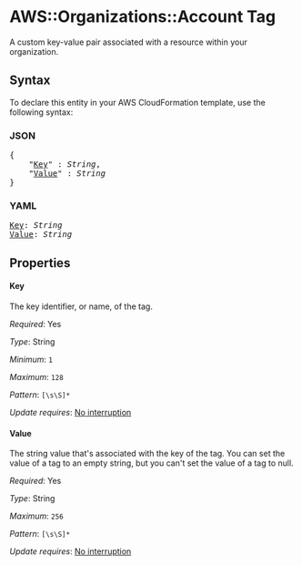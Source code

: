 # AWS::Organizations::Account Tag

A custom key-value pair associated with a resource within your organization.

## Syntax

To declare this entity in your AWS CloudFormation template, use the following syntax:

### JSON

<pre>
{
    "<a href="#key" title="Key">Key</a>" : <i>String</i>,
    "<a href="#value" title="Value">Value</a>" : <i>String</i>
}
</pre>

### YAML

<pre>
<a href="#key" title="Key">Key</a>: <i>String</i>
<a href="#value" title="Value">Value</a>: <i>String</i>
</pre>

## Properties

#### Key

The key identifier, or name, of the tag.

_Required_: Yes

_Type_: String

_Minimum_: <code>1</code>

_Maximum_: <code>128</code>

_Pattern_: <code>[\s\S]*</code>

_Update requires_: [No interruption](https://docs.aws.amazon.com/AWSCloudFormation/latest/UserGuide/using-cfn-updating-stacks-update-behaviors.html#update-no-interrupt)

#### Value

The string value that's associated with the key of the tag. You can set the value of a tag to an empty string, but you can't set the value of a tag to null.

_Required_: Yes

_Type_: String

_Maximum_: <code>256</code>

_Pattern_: <code>[\s\S]*</code>

_Update requires_: [No interruption](https://docs.aws.amazon.com/AWSCloudFormation/latest/UserGuide/using-cfn-updating-stacks-update-behaviors.html#update-no-interrupt)
